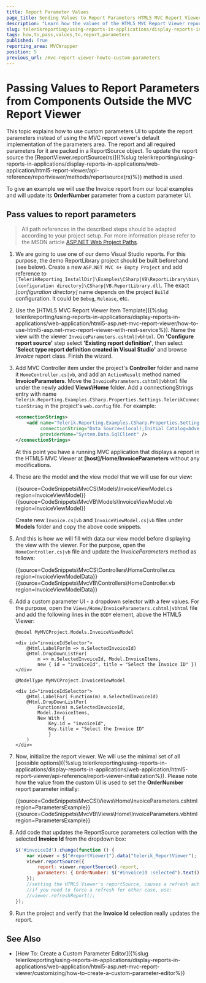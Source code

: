 ```yaml
---
title: Report Parameter Values
page_title: Sending Values to Report Parameters HTML5 MVC Report Viewer
description: "Learn how the values of the HTML5 MVC Report Viewer report parameters can be updated with data from outside the report viewer in Telerik Reporting."
slug: telerikreporting/using-reports-in-applications/display-reports-in-applications/web-application/html5-asp.net-mvc-report-viewer/customizing/how-to-pass-values-to-report-parameters
tags: how,to,pass,values,to,report,parameters
published: True
reporting_area: MVCWrapper
position: 5
previous_url: /mvc-report-viewer-howto-custom-parameters
---
```


# Passing Values to Report Parameters from Components Outside the MVC Report Viewer

This topic explains how to use custom parameters UI to update the report parameters instead of using the MVC report viewer's default implementation of the parameters area. The report and all required parameters for it are packed in a ReportSource object. To update the report source the [ReportViewer.reportSource(rs)]({%slug telerikreporting/using-reports-in-applications/display-reports-in-applications/web-application/html5-report-viewer/api-reference/reportviewer/methods/reportsource(rs)%}) method is used.

To give an example we will use the Invoice report from our local examples and will update its **OrderNumber** parameter from a custom parameter UI.

## Pass values to report parameters

> All path references in the described steps should be adapted according to your project setup. For more information please refer to the MSDN article [ASP.NET Web Project Paths](<https://learn.microsoft.com/en-us/previous-versions/ms178116(v=vs.140)>).

1.  We are going to use one of our demo Visual Studio reports. For this purpose, the demo ReportLibrary project should be built beforehand (see below). Create a new `ASP.NET MVC 4+ Empty Project` and add reference to `[TelerikReporting_InstallDir]\Examples\CSharp|VB\ReportLibrary\bin\[configuration directory]\CSharp|VB.ReportLibrary.dll`. The exact _[configuration directory]_ name depends on the project `Build` configuration. It could be `Debug`, `Release`, etc.

1.  Use the [HTML5 MVC Report Viewer Item Template]({%slug telerikreporting/using-reports-in-applications/display-reports-in-applications/web-application/html5-asp.net-mvc-report-viewer/how-to-use-html5-asp.net-mvc-report-viewer-with-rest-service%}).
    Name the view with the viewer `InvoiceParameters.cshtml|vbhtml`. On **'Configure report source'** step select **'Existing report definition'**, then select **'Select type report definition created in Visual Studio'** and browse _Invoice_ report class. Finish the wizard.

1.  Add MVC Controller item under the project's **Controller** folder and name it `HomeController.cs|vb`, and add an `ActionResult` method named **InvoiceParameters**. Move the `InvoiceParameters.cshtml|vbhtml` file under the newly added **Views\Home** folder. Add a connectiongStrings entry with name `Telerik.Reporting.Examples.CSharp.Properties.Settings.TelerikConnectionString` in the project's `web.config` file. For example:

    ```XML
    <connectionStrings>
    	<add name="Telerik.Reporting.Examples.CSharp.Properties.Settings.TelerikConnectionString"
    		 connectionString="Data Source=(local);Initial Catalog=AdventureWorks;Integrated Security=SSPI"
    		 providerName="System.Data.SqlClient" />
    </connectionStrings>
    ```

    At this point you have a running MVC application that displays a report in the HTML5 MVC Viewer at **[host]/Home/InvoiceParameters** without any modifications.

1.  These are the model and the view model that we will use for our view:

    {{source=CodeSnippets\MvcCS\Models\InvoiceViewModel.cs region=InvoiceViewModel}}
    {{source=CodeSnippets\MvcVB\Models\InvoiceViewModel.vb region=InvoiceViewModel}}

    Create new `Invoice.cs|vb` and `InvoiceViewModel.cs|vb` files under **Models** folder and copy the above code snippets.

1.  And this is how we will fill with data our view model before displaying the view with the viewer. For the purpose, open the `HomeController.cs|vb` file and update the _InvoiceParameters_ method as follows:

    {{source=CodeSnippets\MvcCS\Controllers\HomeController.cs region=InvoiceViewModelData}}
    {{source=CodeSnippets\MvcVB\Controllers\HomeController.vb region=InvoiceViewModelData}}

1.  Add a custom parameter UI - a dropdown selector with a few values. For the purpose, open the `Views/Home/InvoiceParameters.cshtml|vbhtml` file and add the following lines in the `BODY` element, above the HTML5 Viewer:

    ```CSHTML
    @model MyMVCProject.Models.InvoiceViewModel

    <div id="invoiceIdSelector">
    	@Html.LabelFor(m => m.SelectedInvoiceId)
    	@Html.DropDownListFor(
    		m => m.SelectedInvoiceId, Model.InvoiceItems,
    		new { id = "invoiceId", title = "Select the Invoice ID" })
    </div>
    ```
    ```VBHTML
    @ModelType MyMVCProject.InvoiceViewModel

    <div id="invoiceIdSelector">
    	@Html.LabelFor( Function(m) m.SelectedInvoiceId)
    	@Html.DropDownListFor(
    		Function(m) m.SelectedInvoiceId,
    		Model.InvoiceItems,
    		New With {
    			Key.id = "invoiceId",
    			Key.title = "Select the Invoice ID"
    			}
    	)
    </div>
    ```

1.  Now, initialize the report viewer. We will use the minimal set of all [possible options]({%slug telerikreporting/using-reports-in-applications/display-reports-in-applications/web-application/html5-report-viewer/api-reference/report-viewer-initialization%}). Please note how the value from the custom UI is used to set the **OrderNumber** report parameter initially:

    {{source=CodeSnippets\MvcCS\Views\Home\InvoiceParameters.cshtml region=ParametersExample}}
    {{source=CodeSnippets\MvcVB\Views\Home\InvoiceParameters.vbhtml region=ParametersExample}}

1.  Add code that updates the ReportSource parameters collection with the selected **Invoice Id** from the dropdown box:

    ```JavaScript
    $('#invoiceId').change(function () {
    	var viewer = $("#reportViewer1").data("telerik_ReportViewer");
    	viewer.reportSource({
    		report: viewer.reportSource().report,
    		parameters: { OrderNumber: $("#invoiceId :selected").text() }
    	});
    	//setting the HTML5 Viewer's reportSource, causes a refresh automatically
    	//if you need to force a refresh for other case, use:
    	//viewer.refreshReport();
    });
    ```

1.  Run the project and verify that the **Invoice Id** selection really updates the report.

## See Also

- [How To: Create a Custom Parameter Editor]({%slug telerikreporting/using-reports-in-applications/display-reports-in-applications/web-application/html5-asp.net-mvc-report-viewer/customizing/how-to-create-a-custom-parameter-editor%})
